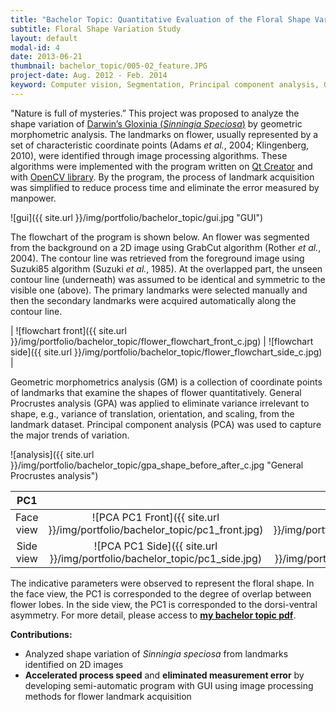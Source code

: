 ```yaml
---
title: "Bachelor Topic: Quantitative Evaluation of the Floral Shape Variation in ​ Sinningia Speciosa ​ Domestication"
subtitle: Floral Shape Variation Study
layout: default
modal-id: 4
date: 2013-06-21
thumbnail: bachelor_topic/005-02_feature.JPG
project-date: Aug. 2012 - Feb. 2014
keyword: Computer vision, Segmentation, Principal component analysis, Geometric morphometrics, General Procrustes analysis.
---
```


"Nature is full of mysteries.” This project was proposed to analyze the shape variation of <a href="https://en.wikipedia.org/wiki/Sinningia_speciosa" target="_blank">Darwin’s Gloxinia (_Sinningia Speciosa_)</a> by geometric morphometric analysis. The landmarks on flower, usually represented by a set of characteristic coordinate points (Adams _et al._, 2004; Klingenberg, 2010), were identified through image processing algorithms. These algorithms were implemented with the program written on <a href="https://www.qt.io/qt-features-libraries-apis-tools-and-ide/" target="_blank">Qt Creator</a> and with <a href="https://docs.opencv.org/3.0-beta/doc/tutorials/calib3d/camera_calibration/camera_calibration.html" target="_blank">OpenCV library</a>. By the program, the process of landmark acquisition was simplified to reduce process time and eliminate the error measured by manpower.

![gui]({{ site.url }}/img/portfolio/bachelor_topic/gui.jpg "GUI")

The flowchart of the program is shown below. An flower was segmented from the background on a 2D image using GrabCut algorithm (Rother _et al._, 2004). The contour line was retrieved from the foreground image using Suzuki85 algorithm (Suzuki _et al._, 1985). At the overlapped part, the unseen contour line (underneath) was assumed to be identical and symmetric to the visible one (above). The primary landmarks were selected manually and then the secondary landmarks were acquired automatically along the contour line.

| ![flowchart  front]({{ site.url }}/img/portfolio/bachelor_topic/flower_flowchart_front_c.jpg) | ![flowchart side]({{ site.url }}/img/portfolio/bachelor_topic/flower_flowchart_side_c.jpg) |

Geometric morphometrics analysis (GM) is a collection of coordinate points of landmarks that examine the shapes of flower quantitatively. General Procrustes analysis (GPA) was applied to eliminate variance irrelevant to shape, e.g., variance of
translation, orientation, and scaling, from the landmark dataset. Principal component analysis (PCA) was used to capture the major trends of variation.

![analysis]({{ site.url }}/img/portfolio/bachelor_topic/gpa_shape_before_after_c.jpg "General Procrustes analysis")

| PC1   |   | -2STD   | Mean  | +2STD   |
|:-----:|:-:|:-------:|:-----:|:-------:|
| Face view | ![PCA PC1 Front]({{ site.url }}/img/portfolio/bachelor_topic/pc1_front.jpg) | ![PCA PC1 Front]({{ site.url }}/img/portfolio/bachelor_topic/pc1_front_-2std.jpg) | ![PCA PC1 Front]({{ site.url }}/img/portfolio/bachelor_topic/pc1_front_mean.jpg) | ![PCA PC1 Front]({{ site.url }}/img/portfolio/bachelor_topic/pc1_front_+2std.jpg) |
| Side view | ![PCA PC1 Side]({{ site.url }}/img/portfolio/bachelor_topic/pc1_side.jpg) | ![PCA PC1 Side]({{ site.url }}/img/portfolio/bachelor_topic/pc1_side_-2std.jpg) | ![PCA PC1 Side]({{ site.url }}/img/portfolio/bachelor_topic/pc1_side_mean.jpg) | ![PCA PC1 Side]({{ site.url }}/img/portfolio/bachelor_topic/pc1_side_+2std.jpg) |

The indicative parameters were observed to represent the floral shape. In the face view, the PC1 is corresponded to the degree of overlap between flower lobes. In the side view, the PC1 is corresponded to the dorsi-ventral asymmetry. For more detail, please access to **<a href="file/學士專題_完稿V2-converted.pdf" target="_blank" onclick="ga('send', 'pageview', 'file/學士專題_完稿V2-converted.pdf');">my bachelor topic pdf</a>**.

**Contributions:**
- Analyzed shape variation of _Sinningia speciosa_ from landmarks identified on 2D images
- **Accelerated process speed** and **eliminated measurement error​** by developing semi-automatic program with GUI using image processing methods for flower landmark acquisition